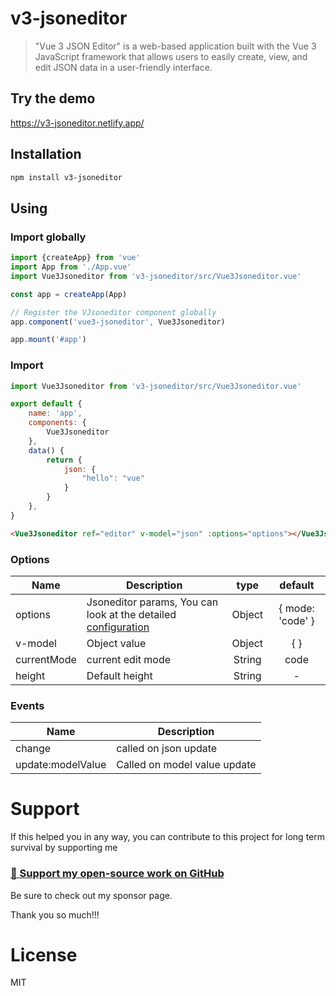 # v3-jsoneditor

> "Vue 3 JSON Editor" is a web-based application built with the Vue 3 JavaScript framework that allows users to easily create, view, and edit JSON data in a user-friendly interface.

## Try the demo

https://v3-jsoneditor.netlify.app/

## Installation

```bash
npm install v3-jsoneditor
```

## Using

### Import globally

```javascript
import {createApp} from 'vue'
import App from './App.vue'
import Vue3Jsoneditor from 'v3-jsoneditor/src/Vue3Jsoneditor.vue'

const app = createApp(App)

// Register the VJsoneditor component globally
app.component('vue3-jsoneditor', Vue3Jsoneditor)

app.mount('#app')
```

### Import

```javascript
import Vue3Jsoneditor from 'v3-jsoneditor/src/Vue3Jsoneditor.vue'

export default {
    name: 'app',
    components: {
        Vue3Jsoneditor
    },
    data() {
        return {
            json: {
                "hello": "vue"
            }
        }
    },
}
```

```html
<Vue3Jsoneditor ref="editor" v-model="json" :options="options"></Vue3Jsoneditor>
```

### Options

| Name          | Description                                                                                                                                                   | type    | default          |
| ------------- | ------------------------------------------------------------------------------------------------------------------------------------------------------------- | :-----: | :--------------: |
| options       | Jsoneditor params, You can look at the detailed  [configuration](https://github.com/josdejong/jsoneditor/blob/master/docs/api.md#configuration-options?blank) | Object  | { mode: 'code' } |
| v-model | Object value                                                                                                                                                  | Object  | { }              |
| currentMode          | current edit mode	                                                                                                                       | String | code             |
| height        | Default height                                                                                                                                                | String  | -                |

### Events

| Name  | Description                  |
| ----- |------------------------------|
| change | called on json update        |
| update:modelValue	 | Called on model value update |


# Support

If this helped you in any way, you can contribute to this project for long term survival by supporting me

### [💜 Support my open-source work on GitHub](https://github.com/sponsors/pratik227)

Be sure to check out my sponsor page.

Thank you so much!!!

# License

MIT
